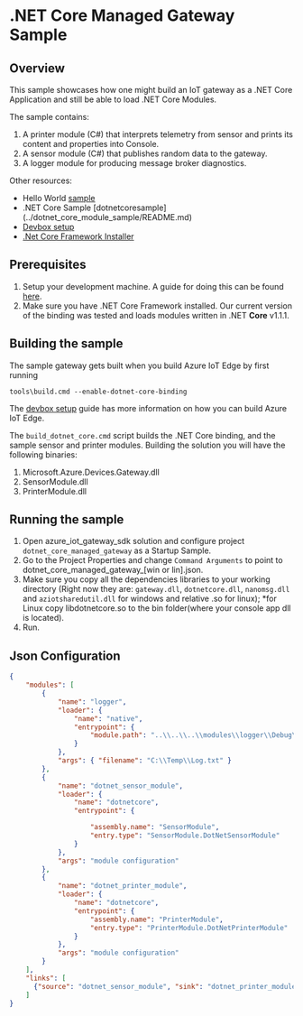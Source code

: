 .NET Core Managed Gateway Sample
================================

Overview
--------

This sample showcases how one might build an IoT gateway as a .NET Core Application and still be able to load .NET Core Modules. 

The sample contains:

1. A printer module (C#) that interprets telemetry from sensor and prints its content and properties into Console.
2. A sensor module (C#) that publishes random data to the gateway.
3. A logger module for producing message broker diagnostics.

Other resources:
- Hello World [sample](../hello_world/README.md)
- .NET Core Sample [dotnetcoresample] (../dotnet_core_module_sample/README.md)
- [Devbox setup](../../doc/devbox_setup.md)
- [.Net Core Framework Installer](https://www.microsoft.com/net/download/core)

Prerequisites
--------------
1. Setup your development machine. A guide for doing this can be found [here](../../doc/devbox_setup.md).
2. Make sure you have .NET Core Framework installed. Our current version of the binding was tested and loads modules written in .NET **Core** v1.1.1.

Building the sample
-------------------
The sample gateway gets built when you build Azure IoT Edge by first running
```
tools\build.cmd --enable-dotnet-core-binding
```

The [devbox setup](../../doc/devbox_setup.md) guide has more information on how you can build Azure IoT Edge.

The `build_dotnet_core.cmd` script builds the .NET Core binding, and the sample sensor and printer modules.
Building the solution you will have the following binaries: 
1. Microsoft.Azure.Devices.Gateway.dll
2. SensorModule.dll
3. PrinterModule.dll

Running the sample
------------------
1. Open azure_iot_gateway_sdk solution and configure project `dotnet_core_managed_gateway` as a Startup Sample.
2. Go to the Project Properties and change `Command Arguments` to point to dotnet_core_managed_gateway_[win or lin].json.
3. Make sure you copy all the dependencies libraries to your working directory (Right now they are: `gateway.dll`, `dotnetcore.dll`, `nanomsg.dll` and `aziotsharedutil.dll` for windows and relative .so for linux); *for Linux copy libdotnetcore.so to the bin folder(where your console app dll is located).
4. Run.




Json Configuration
------------------
```json
{
    "modules": [
        {
            "name": "logger",
            "loader": {
                "name": "native",
                "entrypoint": {
                    "module.path": "..\\..\\..\\modules\\logger\\Debug\\logger.dll"
                }
            },
            "args": { "filename": "C:\\Temp\\Log.txt" }
        },
        {
            "name": "dotnet_sensor_module",
            "loader": {
                "name": "dotnetcore",
                "entrypoint": {

                    "assembly.name": "SensorModule",
                    "entry.type": "SensorModule.DotNetSensorModule"
                }
            },
            "args": "module configuration"
        },
        {
            "name": "dotnet_printer_module",
            "loader": {
                "name": "dotnetcore",
                "entrypoint": {
                    "assembly.name": "PrinterModule",
                    "entry.type": "PrinterModule.DotNetPrinterModule"
                }
            },
            "args": "module configuration"
        }
    ],
    "links": [
      {"source": "dotnet_sensor_module", "sink": "dotnet_printer_module" }
    ]
}
```